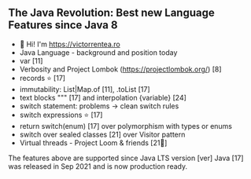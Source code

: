 ## The Java Revolution: Best new Language Features since Java 8
- 👋 Hi! I'm https://victorrentea.ro
- Java Language - background and position today
- var [11]
- Verbosity and Project Lombok (https://projectlombok.org/) [8] 
- records ⭐️ [17]
- immutability: List|Map.of [11], .toList [17]
- text blocks """ [17] and interpolation \{variable} [24]
- switch statement: problems -> clean switch rules
- switch expressions ⭐️ [17]
- return switch(enum) [17] over polymorphism with types or enums
- switch over sealed classes [21] over Visitor pattern
- Virtual threads - Project Loom & friends [21🙏]

The features above are supported since Java LTS version [ver]
Java [17] was released in Sep 2021 and is now production ready.